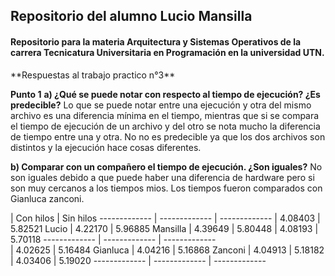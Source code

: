 ## Repositorio del alumno Lucio Mansilla

#### Repositorio para la materia Arquitectura y Sistemas Operativos de la carrera Tecnicatura Universitaria en Programación en la universidad **UTN**.

<p>
**Respuestas al trabajo practico n°3**

**Punto 1** 
**a) ¿Qué se puede notar con respecto al tiempo de ejecución? ¿Es predecible?**
Lo que se puede notar entre una ejecución y otra del mismo archivo es una diferencia mínima en el tiempo, mientras que si se compara el tiempo de ejecución de un archivo y del otro se nota mucho la diferencia de tiempo entre una y otra.
No no es predecible ya que los dos archivos son distintos y la ejecución hace cosas diferentes.

**b) Comparar con un compañero el tiempo de ejecución. ¿Son iguales?**
No son iguales debido a que puede haber una diferencia de hardware pero si son muy cercanos a los tiempos mios. Los tiempos fueron comparados con Gianluca zanconi.
</p>

| Con hilos | Sin hilos
------------- | ------------- | -------------
           | 4.08403 | 5.82521
Lucio  | 4.22170 | 5.96885
Mansilla | 4.39649 | 5.80448
  | 4.08193 | 5.70118
------------- | ------------- | -------------  
  | 4.02625 | 5.16484
Gianluca  | 4.04216 | 5.16868
Zanconi | 4.04913 | 5.18182
 | 4.03406 | 5.19020
 ------------- | ------------- | -------------  
 
 
 
